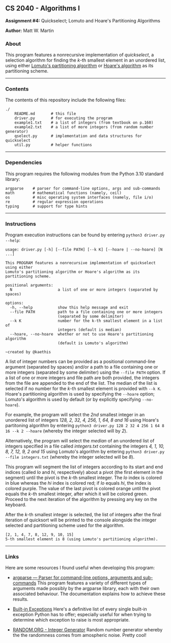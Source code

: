 ## CS 2040 - Algorithms I
**Assignment #4:** Quickselect; Lomuto and Hoare's Partitioning Algorithms

**Author:** Matt W. Martin

### About

This program features a nonrecursive implementation of *quickselect*, a selection algorithm for finding the *k*-th smallest element in an unordered list, using either [Lomuto's partitioning algorithm](https://en.wikipedia.org/wiki/Quicksort#Lomuto_partition_scheme) or [Hoare's algorithm](https://en.wikipedia.org/wiki/Quicksort#Hoare_partition_scheme) as its partitioning scheme.

---
### Contents
The contents of this repository include the following files:
```
./
    README.md       # this file
    driver.py       # for executing the program
    example1.txt    # a list of integers (from textbook on p.160)
    example2.txt    # a list of more integers (from random number generator)
    qselect.py      # implementation and data structures for quickselect
    util.py         # helper functions
```

---
### Dependencies
This program requires the following modules from the Python 3.10 standard library:
```
argparse    # parser for command-line options, args and sub-commands
math        # mathematical functions (namely, ceil)
os          # misc operating system interfaces (namely, file i/o)
re          # regular expression operations
typing      # support for type hints
```

---
### Instructions
Program execution instructions can be found by entering `python3 driver.py --help`:
```
usage: driver.py [-h] [--file PATH] [--k K] [--hoare | --no-hoare] [N ...]

This PROGRAM features a nonrecursive implementation of quickselect using either
Lomuto's partitioning algorithm or Hoare's algorithm as its partitioning scheme.

positional arguments:
  N                    a list of one or more integers (separated by spaces)

options:
  -h, --help           show this help message and exit
  --file PATH          path to a file containing one or more integers
                       (separated by some delimiter)
  --k K                number for the k-th smallest element in a list of
                       integers (default is median)
  --hoare, --no-hoare  whether or not to use Hoare's partitioning algorithm
                       (default is Lomuto's algorithm)

~created by @kaethis
```
A list of integer numbers can be provided as a positional command-line argument (separated by spaces) and/or a path to a file containing one or more integers (separated by some delimiter) using the `--file PATH` option.  If a list of one or more integers and file path are both provided, the integers from the file are appended to the end of the list.  The median of the list is selected if no number for the *k*-th smallest element is provided with `--k K`.  Hoare's partitioning algorithm is used by specifying the `--hoare` option; Lomuto's algorithm is used by default (or by explicitly specifying `--no-hoare`).

For example, the program will select the *2nd* smallest integer in an unordered list of integers *128, 2, 32, 4, 256, 1, 64, 8 and 16* using Hoare's partitoning algorithm by entering `python3 driver.py 128 2 32 4 256 1 64 8 16 --k 2 --hoare` (whereby the integer selected will by *2*).

Alternatively, the program will select the *median* of an unordered list of integers specified in a file called *integers.txt* containing the integers *4, 1, 10, 8, 7, 12, 9, 2 and 15* using Lomuto's algorithm by entering `python3 driver.py --file integers.txt` (whereby the integer selected will be *8*).

This program will segment the list of integers according to its start and end indices (called *lo* and *hi*, respectively) about a pivot (the first element in the segment) until the pivot is the *k*-th smallest integer.  The *lo* index is colored in blue whereas the *hi* index is colored red; if *lo* equals *hi*, the index is colored purple.  The value of the last pivot is colored orange until the pivot equals the *k*-th smallest integer, after which it will be colored green.  Proceed to the next iteration of the algorithm by pressing any key on the keyboard.

After the *k*-th smallest integer is selected, the list of integers after the final iteration of quicksort will be printed to the console alongside the integer selected and partitioning scheme used for the algorithm.

```
[2, 1, 4, 7, 8, 12, 9, 10, 15]
5-th smallest element is 8 (using Lomuto's partitioning algorithm).
```

---
### Links
Here are some resources I found useful when developing this program:

- [argparse — Parser for command-line options, arguments and sub-commands](https://docs.python.org/3/library/argparse.html) This program features a variety of different types of arguments made possibly by the argparse library, each with their own associated behaviour.  The documentation explains how to achieve these results.

- [Built-in Exceptions](https://docs.python.org/3/library/exceptions.html) Here's a definitive list of every single built-in exception Python has to offer; especially useful for when trying to determine which exception to raise is most appropriate.

- [RANDOM.ORG - Integer Generator](https://www.random.org/integers/) Random number generator whereby the the randomness comes from amospheric noise.  Pretty cool!
